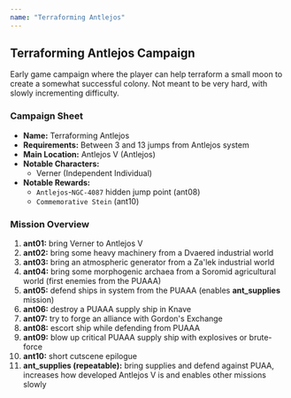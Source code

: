 ```yaml
---
name: "Terraforming Antlejos"
---
```

## Terraforming Antlejos Campaign

Early game campaign where the player can help terraform a small moon to create a somewhat successful colony. Not meant to be very hard, with slowly incrementing difficulty.

### Campaign Sheet

* **Name:** Terraforming Antlejos
* **Requirements:** Between 3 and 13 jumps from Antlejos system
* **Main Location:** Antlejos V (Antlejos)
* **Notable Characters:**
   * Verner (Independent Individual)
* **Notable Rewards:**
   * `Antlejos`-`NGC-4087` hidden jump point (ant08)
   * `Commemorative Stein` (ant10)

### Mission Overview

1. **ant01:** bring Verner to Antlejos V
1. **ant02:** bring some heavy machinery from a Dvaered industrial world
1. **ant03:** bring an atmospheric generator from a Za'lek industrial world
1. **ant04:** bring some morphogenic archaea from a Soromid agricultural world (first enemies from the PUAAA)
1. **ant05:** defend ships in system from the PUAAA (enables **ant_supplies** mission)
1. **ant06:** destroy a PUAAA supply ship in Knave
1. **ant07:** try to forge an alliance with Gordon's Exchange
1. **ant08:** escort ship while defending from PUAAA
1. **ant09:** blow up critical PUAAA supply ship with explosives or brute-force
1. **ant10:** short cutscene epilogue
1. **ant_supplies (repeatable):** bring supplies and defend against PUAA, increases how developed Antlejos V is and enables other missions slowly
